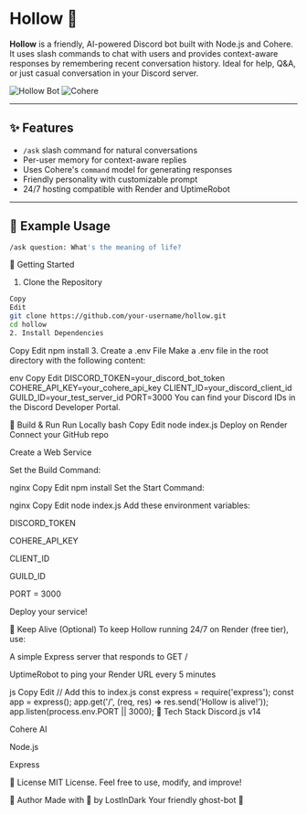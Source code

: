 # Hollow 🤖

**Hollow** is a friendly, AI-powered Discord bot built with Node.js and Cohere. It uses slash commands to chat with users and provides context-aware responses by remembering recent conversation history. Ideal for help, Q&A, or just casual conversation in your Discord server.

![Hollow Bot](https://img.shields.io/badge/Built%20With-Discord.js-blue?style=flat&logo=discord) ![Cohere](https://img.shields.io/badge/Powered%20By-Cohere-orange?style=flat&logo=cohere)

---

## ✨ Features

- `/ask` slash command for natural conversations  
- Per-user memory for context-aware replies  
- Uses Cohere's `command` model for generating responses  
- Friendly personality with customizable prompt  
- 24/7 hosting compatible with Render and UptimeRobot  

---

## 🧠 Example Usage

```bash
/ask question: What's the meaning of life?
```

🚀 Getting Started
1. Clone the Repository
```bash
Copy
Edit
git clone https://github.com/your-username/hollow.git
cd hollow
2. Install Dependencies
```
Copy
Edit
npm install
3. Create a .env File
Make a .env file in the root directory with the following content:

env
Copy
Edit
DISCORD_TOKEN=your_discord_bot_token
COHERE_API_KEY=your_cohere_api_key
CLIENT_ID=your_discord_client_id
GUILD_ID=your_test_server_id
PORT=3000
You can find your Discord IDs in the Discord Developer Portal.

🔧 Build & Run
Run Locally
bash
Copy
Edit
node index.js
Deploy on Render
Connect your GitHub repo

Create a Web Service

Set the Build Command:

nginx
Copy
Edit
npm install
Set the Start Command:

nginx
Copy
Edit
node index.js
Add these environment variables:

DISCORD_TOKEN

COHERE_API_KEY

CLIENT_ID

GUILD_ID

PORT = 3000

Deploy your service!

🔁 Keep Alive (Optional)
To keep Hollow running 24/7 on Render (free tier), use:

A simple Express server that responds to GET /

UptimeRobot to ping your Render URL every 5 minutes

js
Copy
Edit
// Add this to index.js
const express = require('express');
const app = express();
app.get('/', (req, res) => res.send('Hollow is alive!'));
app.listen(process.env.PORT || 3000);
🧩 Tech Stack
Discord.js v14

Cohere AI

Node.js

Express

📜 License
MIT License.
Feel free to use, modify, and improve!

👤 Author
Made with 💙 by LostInDark
Your friendly ghost-bot 👻
